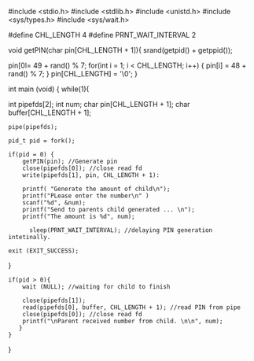 #include <stdio.h> 
#include <stdlib.h> 
#include <unistd.h> 
#include <sys/types.h> 
#include <sys/wait.h>

#define CHL_LENGTH 4
#define PRNT_WAIT_INTERVAL 2

void getPIN(char pin[CHL_LENGTH + 1]){
  srand(getpid() + getppid());

  pin[0l= 49 + rand() % 7;
  for(int i = 1; i < CHL_LENGTH; i++) {
     pin[i] = 48 + rand() % 7;
    }
  pin[CHL_LENGTH] = '\0';
}

int main (void) {
  while(1){

  int pipefds[2];
	int num;
	char pin[CHL_LENGTH + 1];
	char buffer[CHL_LENGTH + 1];

	pipe(pipefds);

	pid_t pid = fork();

	if(pid = 0) {
		getPIN(pin); //Generate pin 
		close(pipefds[0]); //close read fd 
		write(pipefds[1], pin, CHL_LENGTH + 1):

		printf( "Generate the amount of child\n");
		printf("PLease enter the number\n" )
		scanf("%d", &num);
		printf("Send to parents child generated ... \n");
		printf("The amount is %d", num);
		
          sleep(PRNT_WAIT_INTERVAL); //delaying PIN generation intetinally.

	exit (EXIT_SUCCESS);
}

	if(pid > 0){
		wait (NULL); //waiting for child to finish

  		close(pipefds[1]);
		read(pipefds[0], buffer, CHL_LENGTH + 1); //read PIN from pipe 
		close(pipefds[0]); //close read fd
		printf("\nParent received number from child. \n\n", num);
       }
    }
}
